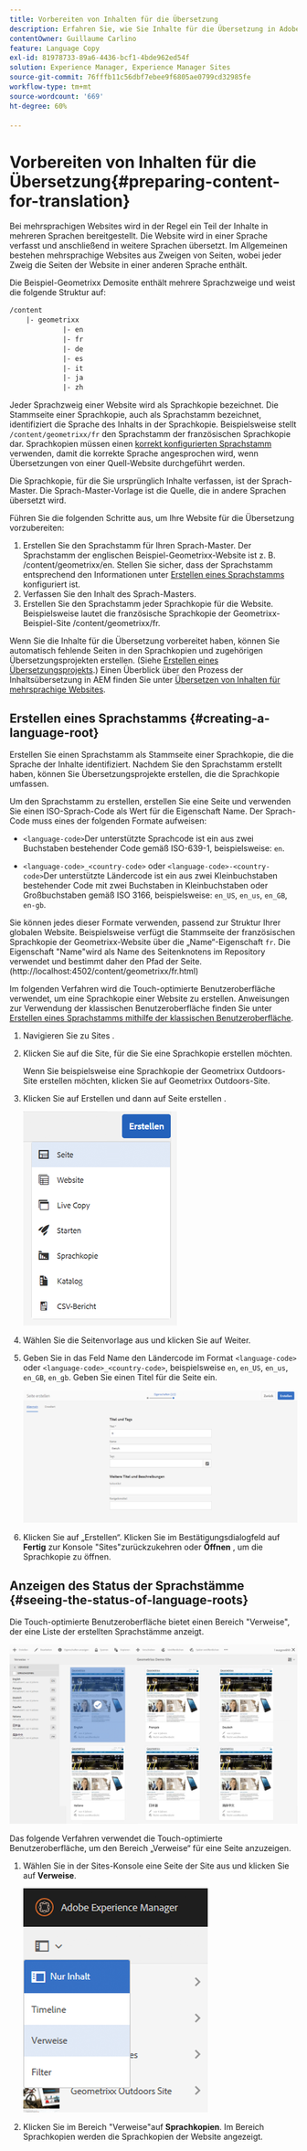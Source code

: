 ```yaml
---
title: Vorbereiten von Inhalten für die Übersetzung
description: Erfahren Sie, wie Sie Inhalte für die Übersetzung in Adobe Experience Manager vorbereiten.
contentOwner: Guillaume Carlino
feature: Language Copy
exl-id: 81978733-89a6-4436-bcf1-4bde962ed54f
solution: Experience Manager, Experience Manager Sites
source-git-commit: 76fffb11c56dbf7ebee9f6805ae0799cd32985fe
workflow-type: tm+mt
source-wordcount: '669'
ht-degree: 60%

---
```


# Vorbereiten von Inhalten für die Übersetzung{#preparing-content-for-translation}

Bei mehrsprachigen Websites wird in der Regel ein Teil der Inhalte in mehreren Sprachen bereitgestellt. Die Website wird in einer Sprache verfasst und anschließend in weitere Sprachen übersetzt. Im Allgemeinen bestehen mehrsprachige Websites aus Zweigen von Seiten, wobei jeder Zweig die Seiten der Website in einer anderen Sprache enthält.

Die Beispiel-Geometrixx Demosite enthält mehrere Sprachzweige und weist die folgende Struktur auf:

```xml
/content
    |- geometrixx
             |- en
             |- fr
             |- de
             |- es
             |- it
             |- ja
             |- zh
```

Jeder Sprachzweig einer Website wird als Sprachkopie bezeichnet. Die Stammseite einer Sprachkopie, auch als Sprachstamm bezeichnet, identifiziert die Sprache des Inhalts in der Sprachkopie. Beispielsweise stellt `/content/geometrixx/fr` den Sprachstamm der französischen Sprachkopie dar. Sprachkopien müssen einen [korrekt konfigurierten Sprachstamm](/help/sites-administering/tc-prep.md#creating-a-language-root) verwenden, damit die korrekte Sprache angesprochen wird, wenn Übersetzungen von einer Quell-Website durchgeführt werden.

Die Sprachkopie, für die Sie ursprünglich Inhalte verfassen, ist der Sprach-Master. Die Sprach-Master-Vorlage ist die Quelle, die in andere Sprachen übersetzt wird.

Führen Sie die folgenden Schritte aus, um Ihre Website für die Übersetzung vorzubereiten:

1. Erstellen Sie den Sprachstamm für Ihren Sprach-Master. Der Sprachstamm der englischen Beispiel-Geometrixx-Website ist z. B. /content/geometrixx/en. Stellen Sie sicher, dass der Sprachstamm entsprechend den Informationen unter [Erstellen eines Sprachstamms](/help/sites-administering/tc-prep.md#creating-a-language-root) konfiguriert ist.
1. Verfassen Sie den Inhalt des Sprach-Masters.
1. Erstellen Sie den Sprachstamm jeder Sprachkopie für die Website. Beispielsweise lautet die französische Sprachkopie der Geometrixx-Beispiel-Site /content/geometrixx/fr.

Wenn Sie die Inhalte für die Übersetzung vorbereitet haben, können Sie automatisch fehlende Seiten in den Sprachkopien und zugehörigen Übersetzungsprojekten erstellen. (Siehe [Erstellen eines Übersetzungsprojekts](/help/sites-administering/tc-manage.md).) Einen Überblick über den Prozess der Inhaltsübersetzung in AEM finden Sie unter [Übersetzen von Inhalten für mehrsprachige Websites](/help/sites-administering/translation.md).

## Erstellen eines Sprachstamms {#creating-a-language-root}

Erstellen Sie einen Sprachstamm als Stammseite einer Sprachkopie, die die Sprache der Inhalte identifiziert. Nachdem Sie den Sprachstamm erstellt haben, können Sie Übersetzungsprojekte erstellen, die die Sprachkopie umfassen.

Um den Sprachstamm zu erstellen, erstellen Sie eine Seite und verwenden Sie einen ISO-Sprach-Code als Wert für die Eigenschaft Name. Der Sprach-Code muss eines der folgenden Formate aufweisen:

* `<language-code>`Der unterstützte Sprachcode ist ein aus zwei Buchstaben bestehender Code gemäß ISO-639-1, beispielsweise: `en`.

* `<language-code>_<country-code>` oder `<language-code>-<country-code>`Der unterstützte Ländercode ist ein aus zwei Kleinbuchstaben bestehender Code mit zwei Buchstaben in Kleinbuchstaben oder Großbuchstaben gemäß ISO 3166, beispielsweise: `en_US`, `en_us`, `en_GB`, `en-gb`.

Sie können jedes dieser Formate verwenden, passend zur Struktur Ihrer globalen Website.  Beispielsweise verfügt die Stammseite der französischen Sprachkopie der Geometrixx-Website über die „Name“-Eigenschaft `fr`. Die Eigenschaft &quot;Name&quot;wird als Name des Seitenknotens im Repository verwendet und bestimmt daher den Pfad der Seite. (http://localhost:4502/content/geometrixx/fr.html)

Im folgenden Verfahren wird die Touch-optimierte Benutzeroberfläche verwendet, um eine Sprachkopie einer Website zu erstellen. Anweisungen zur Verwendung der klassischen Benutzeroberfläche finden Sie unter [Erstellen eines Sprachstamms mithilfe der klassischen Benutzeroberfläche](/help/sites-administering/tc-lroot-classic.md).

1. Navigieren Sie zu Sites .
1. Klicken Sie auf die Site, für die Sie eine Sprachkopie erstellen möchten.

   Wenn Sie beispielsweise eine Sprachkopie der Geometrixx Outdoors-Site erstellen möchten, klicken Sie auf Geometrixx Outdoors-Site.

1. Klicken Sie auf Erstellen und dann auf Seite erstellen .

   ![chlimage_1-21](assets/chlimage_1-21a.png)

1. Wählen Sie die Seitenvorlage aus und klicken Sie auf Weiter.
1. Geben Sie in das Feld Name den Ländercode im Format `<language-code>` oder `<language-code>_<country-code>`, beispielsweise `en`, `en_US`, `en_us`, `en_GB`, `en_gb`. Geben Sie einen Titel für die Seite ein.

   ![chlimage_1-22](assets/chlimage_1-22a.png)

1. Klicken Sie auf „Erstellen“. Klicken Sie im Bestätigungsdialogfeld auf **Fertig** zur Konsole &quot;Sites&quot;zurückzukehren oder **Öffnen** , um die Sprachkopie zu öffnen.

## Anzeigen des Status der Sprachstämme {#seeing-the-status-of-language-roots}

Die Touch-optimierte Benutzeroberfläche bietet einen Bereich &quot;Verweise&quot;, der eine Liste der erstellten Sprachstämme anzeigt.

![chlimage_1-23](assets/chlimage_1-23a.png)

Das folgende Verfahren verwendet die Touch-optimierte Benutzeroberfläche, um den Bereich „Verweise“ für eine Seite anzuzeigen.

1. Wählen Sie in der Sites-Konsole eine Seite der Site aus und klicken Sie auf **Verweise**.

   ![chlimage_1-24](assets/chlimage_1-24a.png)

1. Klicken Sie im Bereich &quot;Verweise&quot;auf **Sprachkopien**. Im Bereich Sprachkopien werden die Sprachkopien der Website angezeigt.
